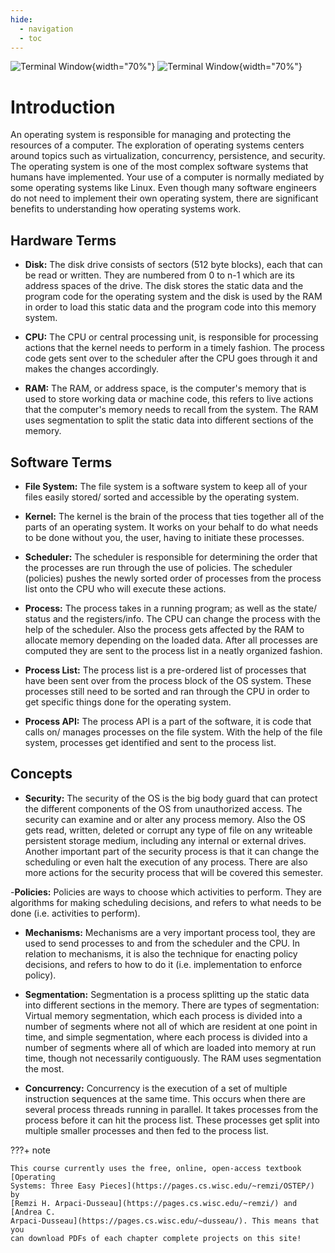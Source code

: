```yaml
---
hide:
  - navigation
  - toc
---
```


![Terminal Window](/img/OS-Diagram.svg#only-light){width="70%"}
![Terminal Window](/img/OS-Diagram-Inverted.svg#only-dark){width="70%"}

# Introduction

An operating system is responsible for managing and protecting the resources of
a computer. The exploration of operating systems centers around topics such as
virtualization, concurrency, persistence, and security. The operating system is
one of the most complex software systems that humans have implemented. Your use
of a computer is normally mediated by some operating systems like Linux. Even
though many software engineers do not need to implement their own operating
system, there are significant benefits to understanding how operating systems
work.

## Hardware Terms

- **Disk:** The disk drive consists of sectors (512 byte blocks), each that can be
read or written. They are numbered from 0 to n-1 which are its address spaces
of the drive. The disk stores the static data and the program code for the
operating system and the disk is used by the RAM in order to load this static
data and the program code into this memory system.

- **CPU:** The CPU or central processing unit, is responsible for processing actions
that the kernel needs to perform in a timely fashion. The process code gets
sent over to the scheduler after the CPU goes through it and makes the changes
accordingly.

- **RAM:** The RAM, or address space, is the computer's memory that is used to store
working data or machine code, this refers to live actions that the computer's
memory needs to recall from the system. The RAM uses segmentation to split the
static data into different sections of the memory.

## Software Terms

- **File System:** The file system is a software system to keep all of your files
easily stored/ sorted and accessible by the operating system.

- **Kernel:** The kernel is the brain of the process that ties together all of the
parts of an operating system. It works on your behalf to do what needs to be
done without you, the user, having to initiate these processes.

- **Scheduler:** The scheduler is responsible for determining the order that the
processes are run through the use of policies. The scheduler (policies) pushes
the newly sorted order of processes from the process list onto the CPU who will
execute these actions.

- **Process:** The process takes in a running program; as well as the state/ status
and the registers/info. The CPU can change the process with the help of the
scheduler. Also the process gets affected by the RAM to allocate memory
depending on the loaded data. After all processes are computed they are sent to
the process list in a neatly organized fashion.

- **Process List:** The process list is a pre-ordered list of processes that have
been sent over from the process block of the OS system. These processes still
need to be sorted and ran through the CPU in order to get specific things done
for the operating system.

- **Process API:** The process API is a part of the software, it is code that calls
on/ manages processes on the file system. With the help of the file system,
processes get identified and sent to the process list.


## Concepts

- **Security:** The security of the OS is the big body guard that can protect the
different components of the OS from unauthorized access. The security can
examine and or alter any process memory. Also the OS gets read, written,
deleted or corrupt any type of file on any writeable persistent storage medium,
including any internal or external drives. Another important part of the
security process is that it can change the scheduling or even halt the
execution of any process. There are also more actions for the security process
that will be covered this semester.

-**Policies:** Policies are ways to choose which activities to perform. They are algorithms for making scheduling decisions, and refers to what needs to be done (i.e. activities to perform).

- **Mechanisms:** Mechanisms are a very important process tool, they are used to send
processes to and from the scheduler and the CPU. In relation to mechanisms, it is also the technique for enacting policy decisions, and refers to how to do it (i.e. implementation to enforce policy).

- **Segmentation:** Segmentation is a process splitting up the static data into different
sections in the memory. There are types of segmentation: Virtual memory segmentation, which each process is divided into a number of segments where not all of which are resident at one point in time, and simple segmentation, where each process is divided into a number of segments where all of which are loaded into memory at run time, though not necessarily contiguously. The RAM uses segmentation the most.


- **Concurrency:** Concurrency is the execution of a set of multiple instruction sequences at the same time. This occurs when there are several process threads running in parallel. It takes processes from the process before it can hit the
process list. These processes get split into multiple smaller processes and
then fed to the process list.

???+ note

    This course currently uses the free, online, open-access textbook [Operating
    Systems: Three Easy Pieces](https://pages.cs.wisc.edu/~remzi/OSTEP/) by
    [Remzi H. Arpaci-Dusseau](https://pages.cs.wisc.edu/~remzi/) and [Andrea C.
    Arpaci-Dusseau](https://pages.cs.wisc.edu/~dusseau/). This means that you
    can download PDFs of each chapter complete projects on this site!
